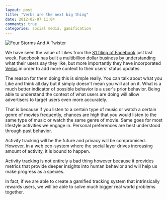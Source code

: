 ```yaml
---
layout: post
title: "Verbs are the next big thing"
date: 2012-02-07 11:04
comments: true
categories: social media, gamification
---
```


![Four Storms And A Twister](http://farm3.staticflickr.com/2478/3842546304_8c18b824ea.jpg "Four Storms And A Twister by JD Hancock under Attribution 2.0 Generic (CC BY 2.0)")

We have seen the value of Likes from the [S1 filing of Facebook](http://www.fastcompany.com/1813364/inside-facebook-si-ipo-filing-845-million-users-37-billion-in-revenues-in-2011) just last week. Facebook has built a multibillion dollar business by understanding what their users say they like, but more importantly they have incorporated [Verbs](https://developers.facebook.com/docs/opengraph/) in order to add more context to their users' status updates.
 
The reason for them doing this is simple really. You can talk about what you Like and think all day but it simply doesn't mean you will act on it. What is a much better indicator of possible behavior is a user's prior behavior. Being able to understand the context of what users are doing will allow advertisers to target users even more accurately. 
 
That is because if you listen to a certain type of music or watch a certain genre of movies frequently, chances are high that you would listen to the same type of music or watch the same genre of movie. Same goes for most lifestyle activities we engage in. Personal preferences are best understood through past behavior.
 
Activity tracking will be the future and privacy will be compromised. However, in a web eco-system where the social layer drives increasing amount of activity, it is bound to happen.
 
Activity tracking is not entirely a bad thing however because it provides metrics that provide deeper insights into human behavior and will help us make progress as a species.
 
In fact, if we are able to create a gamified tracking system that intrinsically rewards users, we will be able to solve much bigger real world problems together.
